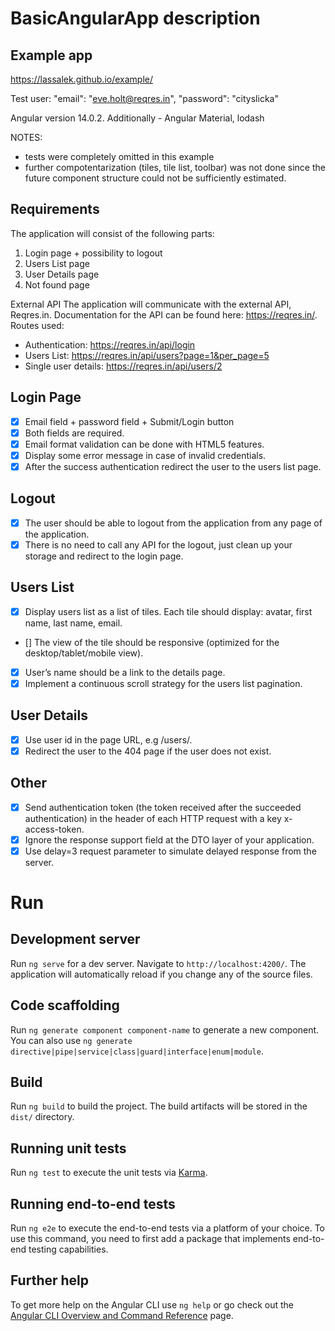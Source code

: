 # BasicAngularApp description
## Example app
https://lassalek.github.io/example/

Test user: 
"email": "eve.holt@reqres.in",
"password": "cityslicka"

Angular version 14.0.2.
Additionally - Angular Material, lodash

NOTES:
- tests were completely omitted in this example
- further compotentarization (tiles, tile list, toolbar) was not done since the future component structure could not be sufficiently estimated.

## Requirements
The application will consist of the following parts:
1. Login page + possibility to logout
2. Users List page
3. User Details page
4. Not found page

External API
The application will communicate with the external API, Reqres.in. Documentation for the
API can be found here: https://reqres.in/. 
Routes used:
- Authentication: https://reqres.in/api/login
- Users List: https://reqres.in/api/users?page=1&per_page=5
- Single user details: https://reqres.in/api/users/2

## Login Page
- [x] Email field + password field + Submit/Login button
- [x] Both fields are required.
- [x] Email format validation can be done with HTML5 features.
- [x] Display some error message in case of invalid credentials.
- [x] After the success authentication redirect the user to the users list page.

## Logout
- [x] The user should be able to logout from the application from any page of the
  application.
- [x] There is no need to call any API for the logout, just clean up your storage and
  redirect to the login page.

## Users List
- [x] Display users list as a list of tiles. Each tile should display: avatar, first name, last
  name, email.
- [] The view of the tile should be responsive (optimized for the desktop/tablet/mobile
  view).
- [x] User’s name should be a link to the details page.
- [x] Implement a continuous scroll strategy for the users list pagination.

## User Details
- [x] Use user id in the page URL, e.g <AppRoot>/users/<userId>.
- [x] Redirect the user to the 404 page if the user does not exist.

## Other
- [x] Send authentication token (the token received after the succeeded authentication) in the header of each HTTP request with a key x-access-token.
- [x] Ignore the response support field at the DTO layer of your application.
- [x] Use delay=3 request parameter to simulate delayed response from the server.

# Run 
## Development server

Run `ng serve` for a dev server. Navigate to `http://localhost:4200/`. The application will automatically reload if you change any of the source files.

## Code scaffolding

Run `ng generate component component-name` to generate a new component. You can also use `ng generate directive|pipe|service|class|guard|interface|enum|module`.

## Build

Run `ng build` to build the project. The build artifacts will be stored in the `dist/` directory.

## Running unit tests

Run `ng test` to execute the unit tests via [Karma](https://karma-runner.github.io).

## Running end-to-end tests

Run `ng e2e` to execute the end-to-end tests via a platform of your choice. To use this command, you need to first add a package that implements end-to-end testing capabilities.

## Further help

To get more help on the Angular CLI use `ng help` or go check out the [Angular CLI Overview and Command Reference](https://angular.io/cli) page.
